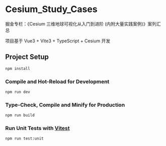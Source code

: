 # Cesium_Study_Cases

掘金专栏：《Cesium 三维地球可视化从入门到进阶 (内附大量实践案例)》案列汇总

项目基于 Vue3 + Vite3 + TypeScript + Cesium 开发

## Project Setup

```sh
npm install
```

### Compile and Hot-Reload for Development

```sh
npm run dev
```

### Type-Check, Compile and Minify for Production

```sh
npm run build
```

### Run Unit Tests with [Vitest](https://vitest.dev/)

```sh
npm run test:unit
```
